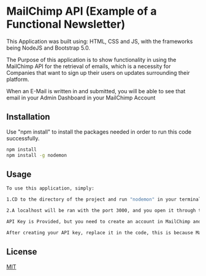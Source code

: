 # MailChimp API (Example of a Functional Newsletter)

This Application was built using: HTML, CSS and JS, with the frameworks being NodeJS and Bootstrap 5.0.

The Purpose of this application is to show functionality in using the MailChimp API for the retrieval of emails, which is a necessity for Companies that want to sign up their users on updates surrounding their platform.

When an E-Mail is written in and submitted, you will be able to see that email in your Admin Dashboard in your MailChimp Account


## Installation

Use "npm install" to install the packages needed in order to run this code successfully.


```bash
npm install
npm install -g nodemon
```

## Usage

```bash
To use this application, simply:

1.CD to the directory of the project and run "nodemon" in your terminal.

2.A localhost will be ran with the port 3000, and you open it through the browser.

API Key is Provided, but you need to create an account in MailChimp and Create your own API Key.

After creating your API key, replace it in the code, this is because MailChimp shuts down API Keys that are found in the internet.
```



## License

[MIT](https://choosealicense.com/licenses/mit/)
